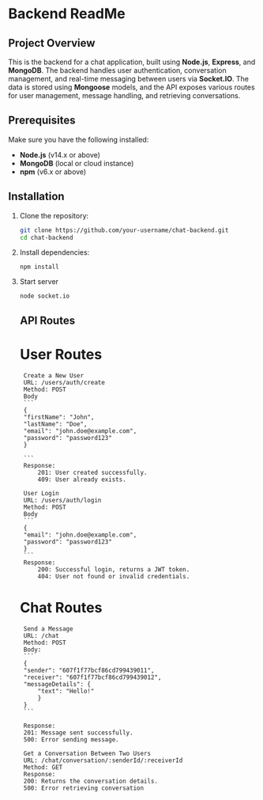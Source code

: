 # Backend ReadMe

## Project Overview
This is the backend for a chat application, built using **Node.js**, **Express**, and **MongoDB**. The backend handles user authentication, conversation management, and real-time messaging between users via **Socket.IO**. The data is stored using **Mongoose** models, and the API exposes various routes for user management, message handling, and retrieving conversations.

## Prerequisites

Make sure you have the following installed:

- **Node.js** (v14.x or above)
- **MongoDB** (local or cloud instance)
- **npm** (v6.x or above)

## Installation

1. Clone the repository:

   ```bash
   git clone https://github.com/your-username/chat-backend.git
   cd chat-backend
2. Install dependencies:
    ```
    npm install
    ```
3. Start server
    ```
    node socket.io
    ```
    ## API Routes
    # User Routes
        
        Create a New User
        URL: /users/auth/create
        Method: POST
        Body
        ```
        {
        "firstName": "John",
        "lastName": "Doe",
        "email": "john.doe@example.com",
        "password": "password123"
        }

        ```
        Response:
            201: User created successfully.
            409: User already exists.

        User Login
        URL: /users/auth/login
        Method: POST
        Body
        ```
        {
        "email": "john.doe@example.com",
        "password": "password123"
        }
        ```
        Response:
            200: Successful login, returns a JWT token.
            404: User not found or invalid credentials.

    # Chat Routes
        Send a Message
        URL: /chat
        Method: POST
        Body:
        ```
        {
        "sender": "607f1f77bcf86cd799439011",
        "receiver": "607f1f77bcf86cd799439012",
        "messageDetails": {
            "text": "Hello!"
            }
        }
        ```
        
        Response:
        201: Message sent successfully.
        500: Error sending message.

        Get a Conversation Between Two Users
        URL: /chat/conversation/:senderId/:receiverId
        Method: GET
        Response:
        200: Returns the conversation details.
        500: Error retrieving conversation